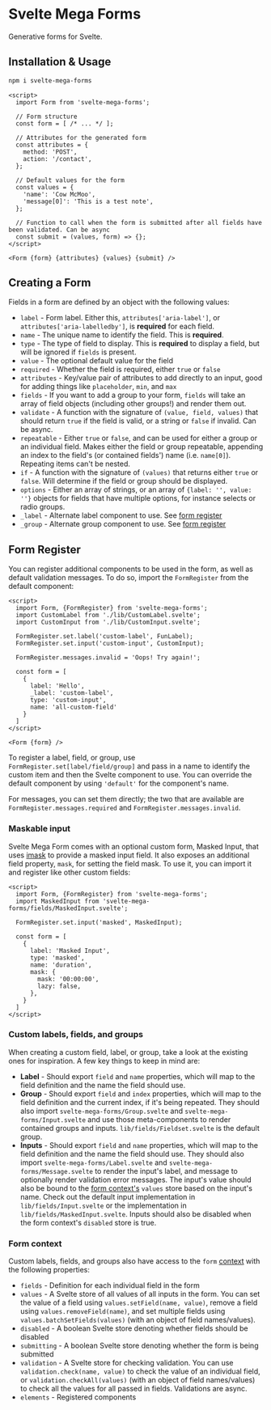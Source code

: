 # Svelte Mega Forms

Generative forms for Svelte.

## Installation & Usage

```bash
npm i svelte-mega-forms
```

```svelte
<script>
  import Form from 'svelte-mega-forms';

  // Form structure
  const form = [ /* ... */ ];

  // Attributes for the generated form
  const attributes = {
    method: 'POST',
    action: '/contact',
  };

  // Default values for the form
  const values = {
    'name': 'Cow McMoo',
    'message[0]': 'This is a test note',
  };

  // Function to call when the form is submitted after all fields have been validated. Can be async
  const submit = (values, form) => {};
</script>

<Form {form} {attributes} {values} {submit} />
```

## Creating a Form

Fields in a form are defined by an object with the following values:

- `label` - Form label. Either this, `attributes['aria-label']`, or `attributes['aria-labelledby']`, is **required** for each field.
- `name` - The unique name to identify the field. This is **required**.
- `type` - The type of field to display. This is **required** to display a field, but will be ignored if `fields` is present.
- `value` - The optional default value for the field
- `required` - Whether the field is required, either `true` or `false`
- `attributes` - Key/value pair of attributes to add directly to an input, good for adding things like `placeholder`, `min`, and `max`
- `fields` - If you want to add a group to your form, `fields` will take an array of field objects (including other groups!) and render them out.
- `validate` - A function with the signature of `(value, field, values)` that should return `true` if the field is valid, or a string or `false` if invalid. Can be async.
- `repeatable` - Either `true` or `false`, and can be used for either a group or an individual field. Makes either the field or group repeatable, appending an index to the field's (or contained fields') name (i.e. `name[0]`). Repeating items can't be nested.
- `if` - A function with the signature of `(values)` that returns either `true` or `false`. Will determine if the field or group should be displayed.
- `options` - Either an array of strings, or an array of `{label: '', value: ''}` objects for fields that have multiple options, for instance selects or radio groups.
- `_label` - Alternate label component to use. See [form register](#form-register)
- `_group` - Alternate group component to use. See [form register](#form-register)

## Form Register

You can register additional components to be used in the form, as well as default validation messages. To do so, import the `FormRegister` from the default component:

```svelte
<script>
  import Form, {FormRegister} from 'svelte-mega-forms';
  import CustomLabel from './lib/CustomLabel.svelte';
  import CustomInput from './lib/CustomInput.svelte';

  FormRegister.set.label('custom-label', FunLabel);
  FormRegister.set.input('custom-input', CustomInput);

  FormRegister.messages.invalid = 'Oops! Try again!';

  const form = [
    {
      label: 'Hello',
      _label: 'custom-label',
      type: 'custom-input',
      name: 'all-custom-field'
    }
  ]
</script>

<Form {form} />
```

To register a label, field, or group, use `FormRegister.set[label/field/group]` and pass in a name to identify the custom item and then the Svelte component to use. You can override the default component by using `'default'` for the component's name.

For messages, you can set them directly; the two that are available are `FormRegister.messages.required` and `FormRegister.messages.invalid`.

### Maskable input

Svelte Mega Form comes with an optional custom form, Masked Input, that uses [imask](https://www.npmjs.com/package/@imask/svelte) to provide a masked input field. It also exposes an additional field property, `mask`, for setting the field mask. To use it, you can import it and register like other custom fields:

```svelte
<script>
  import Form, {FormRegister} from 'svelte-mega-forms';
  import MaskedInput from 'svelte-mega-forms/fields/MaskedInput.svelte';

  FormRegister.set.input('masked', MaskedInput);

  const form = [
    {
      label: 'Masked Input',
      type: 'masked',
      name: 'duration',
      mask: {
        mask: '00:00:00',
        lazy: false,
      },
    }
  ]
</script>
```

### Custom labels, fields, and groups

When creating a custom field, label, or group, take a look at the existing ones for inspiration. A few key things to keep in mind are:

- **Label** - Should export `field` and `name` properties, which will map to the field definition and the name the field should use.
- **Group** - Should export `field` and `index` properties, which will map to the field definition and the current index, if it's being repeated. They should also import `svelte-mega-forms/Group.svelte` and `svelte-mega-forms/Input.svelte` and use those meta-components to render contained groups and inputs. `lib/fields/Fieldset.svelte` is the default group.
- **Inputs** - Should export `field` and `name` properties, which will map to the field definition and the name the field should use. They should also import `svelte-mega-forms/Label.svelte` and `svelte-mega-forms/Message.svelte` to render the input's label, and message to optionally render validation error messages. The input's value should also be bound to the [form context's](#form-context) `values` store based on the input's name. Check out the default input implementation in `lib/fields/Input.svelte` or the implementation in `lib/fields/MaskedInput.svelte`. Inputs should also be disabled when the form context's `disabled` store is true.

### Form context

Custom labels, fields, and groups also have access to the `form` [context](https://svelte.dev/tutorial/context-api) with the following properties:

- `fields` - Definition for each individual field in the form
- `values` - A Svelte store of all values of all inputs in the form. You can set the value of a field using `values.setField(name, value)`, remove a field using `values.removeField(name)`, and set multiple fields using `values.batchSetFields(values)` (with an object of field names/values).
- `disabled` - A boolean Svelte store denoting whether fields should be disabled
- `submitting` - A boolean Svelte store denoting whether the form is being submitted
- `validation` - A Svelte store for checking validation. You can use `validation.check(name, value)` to check the value of an individual field, or `validation.checkAll(values)` (with an object of field names/values) to check all the values for all passed in fields. Validations are async.
- `elements` - Registered components
